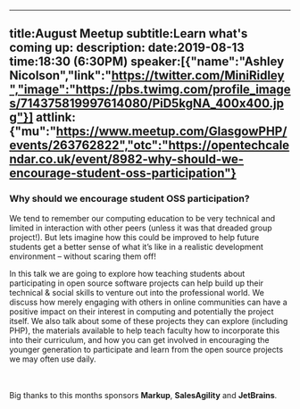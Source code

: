 ----
title:August Meetup
subtitle:Learn what's coming up:
description:
date:2019-08-13
time:18:30 (6:30PM)
speaker:[{"name":"Ashley Nicolson","link":"https://twitter.com/MiniRidley","image":"https://pbs.twimg.com/profile_images/714375819997614080/PiD5kgNA_400x400.jpg"}]
attlink:{"mu":"https://www.meetup.com/GlasgowPHP/events/263762822","otc":"https://opentechcalendar.co.uk/event/8982-why-should-we-encourage-student-oss-participation"}
----

### Why should we encourage student OSS participation?

We tend to remember our computing education to be very technical and limited in 
interaction with other peers (unless it was that dreaded group project!). 
But lets imagine how this could be improved to help future students get a 
better sense of what it’s like in a realistic development environment – 
without scaring them off!

In this talk we are going to explore how teaching students about participating 
in open source software projects can help build up their technical & social 
skills to venture out into the professional world. We discuss how merely 
engaging with others in online communities can have a positive impact on their 
interest in computing and potentially the project itself. We also talk about 
some of these projects they can explore (including PHP), the materials 
available to help teach faculty how to incorporate this into their curriculum, 
and how you can get involved in encouraging the younger generation to 
participate and learn from the open source projects we may often use daily.

<br/><br/>
Big thanks to this months sponsors **Markup**, **SalesAgility** and **JetBrains**. 
